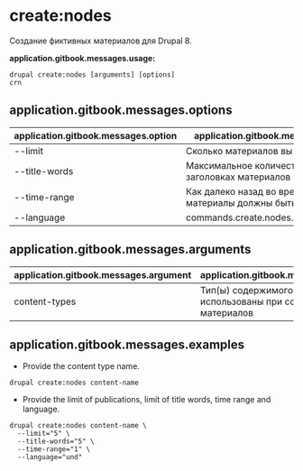 # create:nodes
Создание фиктивных материалов для Drupal 8.

**application.gitbook.messages.usage:**
```
drupal create:nodes [arguments] [options]
crn
```

## application.gitbook.messages.options
application.gitbook.messages.option | application.gitbook.messages.details
-------|-------------
--limit | Сколько материалов вы хотите создать
--title-words | Максимальное количество слов в заголовках материалов
--time-range | Как далеко назад во времени материалы должны быть датированы
--language | commands.create.nodes.options.language

## application.gitbook.messages.arguments
application.gitbook.messages.argument | application.gitbook.messages.details
---------|-------------
content-types | Тип(ы) содержимого, которые будут использованы при создании материалов

## application.gitbook.messages.examples
* Provide the content type name.
```
drupal create:nodes content-name
```
* Provide the limit of publications, limit of title words, time range and language.
```
drupal create:nodes content-name \
  --limit="5" \
  --title-words="5" \
  --time-range="1" \
  --language="und"
```

